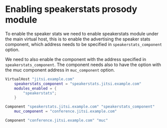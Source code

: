 # Enabling speakerstats prosody module

To enable the speaker stats we need to enable speakerstats module under the main
virtual host, this is to enable the advertising the speaker stats component, 
which address needs to be specified in `speakerstats_component` option.

We need to also enable the component with the address specified in `speakerstats_component`.
The component needs also to have the option with the muc component address in
`muc_component` option.

```lua
VirtualHost "jitsi.example.com"
    speakerstats_component = "speakerstats.jitsi.example.com"
    modules_enabled = {
        "speakerstats";
    }

Component "speakerstats.jitsi.example.com" "speakerstats_component"
    muc_component = "conference.jitsi.example.com"

Component "conference.jitsi.example.com" "muc"
```
